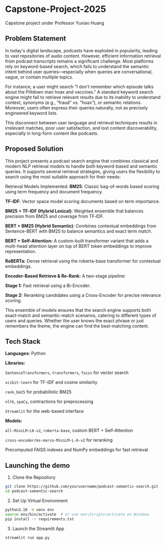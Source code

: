 # Capstone-Project-2025
Capstone project under Professor Yuxiao Huang

## Problem Statement
In today's digital landscape, podcasts have exploded in popularity, leading to vast repositories of audio content. However, efficient information retrieval from podcast transcripts remains a significant challenge. Most platforms rely on keyword-based search, which fails to understand the semantic intent behind user queries—especially when queries are conversational, vague, or contain multiple topics.

For instance, a user might search "I don't remember which episode talks about the Piltdown man hoax and vaccines." A standard keyword search engine might fail to retrieve relevant results due to its inability to understand context, synonyms (e.g., “fraud” vs. “hoax”), or semantic relations. Moreover, users often express their queries naturally, not as precisely engineered keyword lists.

This disconnect between user language and retrieval techniques results in irrelevant matches, poor user satisfaction, and lost content discoverability, especially in long-form content like podcasts.

## Proposed Solution
This project presents a podcast search engine that combines classical and modern NLP retrieval models to handle both keyword-based and semantic queries. It supports several retrieval strategies, giving users the flexibility to search using the most suitable approach for their needs:

Retrieval Models Implemented:
**BM25**: Classic bag-of-words based scoring using term frequency and document frequency.

**TF‑IDF**: Vector space model scoring documents based on term importance.

**BM25 + TF‑IDF (Hybrid Lexical)**: Weighted ensemble that balances precision from BM25 and coverage from TF‑IDF.

**BERT + BM25 (Hybrid Semantic)**: Combines contextual embeddings from Sentence-BERT with BM25 to balance semantics and exact term match.

**BERT + Self-Attention:** A custom-built transformer variant that adds a multi-head attention layer on top of BERT token embeddings to improve representation.

**RoBERTa:** Dense retrieval using the roberta-base transformer for contextual embeddings.

**Encoder-Based Retrieve & Re-Rank:** A two-stage pipeline:

**Stage 1:** Fast retrieval using a Bi-Encoder.

**Stage 2:** Reranking candidates using a Cross-Encoder for precise relevance scoring.

This ensemble of models ensures that the search engine supports both exact-match and semantic-match scenarios, catering to different types of users and queries. Whether the user knows the exact phrase or just remembers the theme, the engine can find the best-matching content.

## Tech Stack
**Languages:** Python

**Libraries:**

`SentenceTransformers`, `transformers`, `faiss` for vector search

`scikit-learn` for TF-IDF and cosine similarity

`rank_bm25` for probabilistic BM25

`nltk`, `spaCy`, contractions for preprocessing

`Streamlit` for the web-based interface

**Models:**

`all-MiniLM-L6-v2`, `roberta-base`, custom BERT + Self-Attention

`cross-encoder/ms-marco-MiniLM-L-6-v2` for reranking

Precomputed FAISS indexes and NumPy embeddings for fast retrieval

## Launching the demo
1. Clone the Repository
```bash
git clone https://github.com/yourusername/podcast-semantic-search.git
cd podcast-semantic-search
```
2. Set Up Virtual Environment
```bash
python3.10 -m venv env
source env/bin/activate  # or use env\Scripts\activate on Windows
pip install -r requirements.txt
```
3. Launch the Streamlit App
```bash
streamlit run app.py
```
